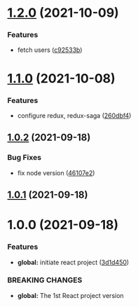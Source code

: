 # [1.2.0](https://github.com/phatnguyenuit/itask/compare/1.1.0...1.2.0) (2021-10-09)


### Features

* fetch users ([c92533b](https://github.com/phatnguyenuit/itask/commit/c92533b7222345d3c2d13f6609cbbc297b17d93b))

# [1.1.0](https://github.com/phatnguyenuit/itask/compare/1.0.2...1.1.0) (2021-10-08)


### Features

* configure redux, redux-saga ([260dbf4](https://github.com/phatnguyenuit/itask/commit/260dbf425bb7919dfe7edea582feda39777dc48b))

## [1.0.2](https://github.com/phatnguyenuit/itask/compare/1.0.1...1.0.2) (2021-09-18)


### Bug Fixes

* fix node version ([46107e2](https://github.com/phatnguyenuit/itask/commit/46107e289dfe0ee6ad0f961d0026f8a67c7e0358))

## [1.0.1](https://github.com/phatnguyenuit/itask/compare/1.0.0...1.0.1) (2021-09-18)

# 1.0.0 (2021-09-18)


### Features

* **global:** initiate react project ([3d1d450](https://github.com/phatnguyenuit/itask/commit/3d1d4506f010e64606a3e4baad16fb0116982486))


### BREAKING CHANGES

* **global:** The 1st React project version

